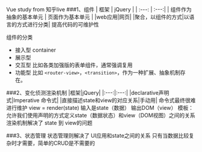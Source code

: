 Vue study from 知乎live
###1、组件
| 框架 | jQuery |
| :---: | :---:|
| 组件作为抽象的基本单元 | 页面作为基本单元 |
|web应用|网页|
|聚合，以组件的方式|以语言的方式进行分类|
提高代码的可维护性

组件的分类
- 接入型 container
- 展示型
- 交互型 比如各类加强版的表单组件，通常强调复用
- 功能型 比如 `<router-view>`，`<transition>`，作为一种扩展、抽象机制存在。


###2、变化侦测渲染机制
|框架|jQuery|
|:---:|:---:|
|declarative声明式|Imperative 命令式|
|直接描述state和view的对应关系|手动用|
命令式最终很难进行维护
view = render(state)
输入是state（数据） 输出DOM（view）
模板：允许我们使用声明的方式定义state（数据状态）和view（DOM视图）之间的关系
渲染机制解决了 state 到 view的问题

###3、状态管理
状态管理则解决了 UI应用和state之间的关系
只有当数据比较复杂时才需要，简单的CRUD是不需要的